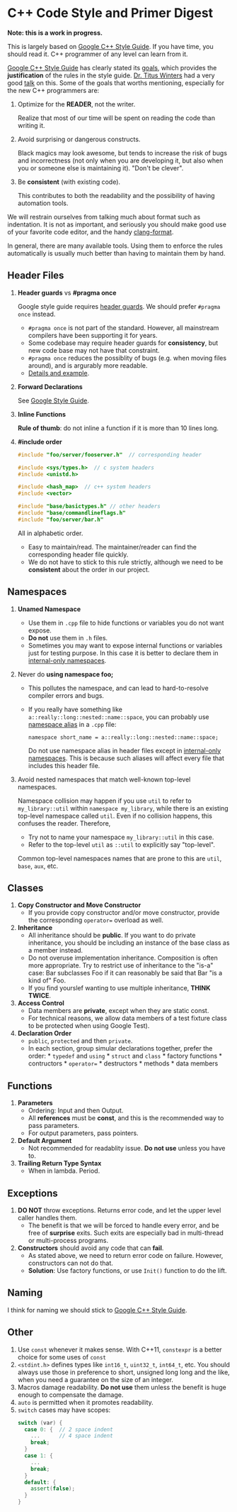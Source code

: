 # C++ Code Style and Primer Digest

**Note: this is a work in progress.**

This is largely based on
[Google C++ Style Guide](https://google.github.io/styleguide/cppguide.html).
If you have time, you should read it. C++ programmer of any level can
learn from it. 

[Google C++ Style Guide](https://google.github.io/styleguide/cppguide.html)
has clearly stated its
[goals](https://google.github.io/styleguide/cppguide.html#Goals),
which provides the **justification** of the rules in the style guide.
[Dr. Titus Winters](http://alumni.cs.ucr.edu/~titus/) had a very good
[talk](https://www.youtube.com/watch?v=NOCElcMcFik&t=2481s) on this.
Some of the goals that worths mentioning, especially for the new C++
programmers are:

1.  Optimize for the **READER**, not the writer.

    Realize that most of our time will be spent on reading the code
    than writing it. 
2.  Avoid surprising or dangerous constructs.

    Black magics may look awesome, but tends to increase the risk of
    bugs and incorrectness (not only when you are developing it, but
    also when you or someone else is maintaining it). "Don't be
    clever".
3.  Be **consistent** (with existing code).

    This contributes to both the readability and the possibility of
    having automation tools.
    
We will restrain ourselves from talking much about format such as
indentation. It is not as important, and seriously you should make
good use of your favorite code editor, and the handy
[clang-format](http://clang.llvm.org/docs/ClangFormat.html).

In general, there are many available tools. Using them to enforce the
rules automatically is usually much better than having to maintain
them by hand.
    
## Header Files

1.  **Header guards** vs **#pragma once**

    Google style guide requires
    [header guards](https://google.github.io/styleguide/cppguide.html#The__define_Guard).
    We should prefer `#pragma once` instead.
    *   `#pragma once` is not part of the standard. However, all
        mainstream compilers have been supporting it for years.
    *   Some codebase may require header guards for **consistency**,
        but new code base may not have that constraint.
    *   `#pragma once` reduces the possiblity of bugs (e.g. when
        moving files around), and is argurably more readable.
    *   [Details and example](cases/pragma_once.md).
2.  **Forward Declarations**

    See [Google Style Guide](https://google.github.io/styleguide/cppguide.html#Forward_Declarations).
3.  **Inline Functions**
    
    **Rule of thumb**: do not inline a function if it is more than 10
    lines long.
4.  **#include order**
    ```c++
    #include "foo/server/fooserver.h"  // corresponding header

    #include <sys/types.h>  // c system headers
    #include <unistd.h>

    #include <hash_map>  // c++ system headers
    #include <vector>

    #include "base/basictypes.h" // other headers
    #include "base/commandlineflags.h"
    #include "foo/server/bar.h"
    ```
    
    All in alphabetic order.
    
    *   Easy to maintain/read. The maintainer/reader can find the
        corresponding header file quickly.
    *   We do not have to stick to this rule strictly, although we
        need to be **consistent** about the order in our project.
    
## Namespaces

1.  **Unamed Namespace**
    *   Use them in `.cpp` file to hide functions or variables you do
        not want expose.
    *   **Do not** use them in `.h` files.
    *   Sometimes you may want to expose internal functions or
        variables just for testing purpose. In this case it is better
        to declare them in
        [internal-only namespaces](csaes/internal_only_namespaces.md).
2.  Never do **using namespace foo;**
    
    *   This pollutes the namespace, and can lead to hard-to-resolve
        compiler errors and bugs.
    *   If you really have something like
        `a::really::long::nested::name::space`, you can probably use
        [namespace alias](http://en.cppreference.com/w/cpp/language/namespace_alias)
        in a `.cpp` file:
        
        ```
        namespace short_name = a::really::long::nested::name::space;
        ```
        
        Do not use namespace alias in header files except in
        [internal-only namespaces](cases/internal_only_namespaces.md).
        This is because such aliases will affect every file that
        includes this header file.
3.  Avoid nested namespaces that match well-known top-level namespaces.
    
    Namespace collision may happen if you use `util` to refer to
    `my_library::util` within `namespace my_library`, while there is
    an existing top-level namespace called `util`. Even if no
    collision happens, this confuses the reader. Therefore,
    
    *   Try not to name your namespace `my_library::util` in this
        case.
    *   Refer to the top-level `util` as `::util` to explicitly say
        "top-level".
        
    Common top-level namespaces names that are prone to this are
    `util`, `base`, `aux`, etc.
    
## Classes

1.  **Copy Constructor and Move Constructor**
    *   If you provide copy constructor and/or move constructor,
        provide the corresponding `operator=` overload as well.
2.  **Inheritance**
    *   All inheritance should be **public**. If you want to do
        private inheritance, you should be including an instance of
        the base class as a member instead.
    *   Do not overuse implementation inheritance. Composition is
        often more appropriate. Try to restrict use of inheritance to
        the "is-a" case: Bar subclasses Foo if it can reasonably be
        said that Bar "is a kind of" Foo.
    *   If you find yourslef wanting to use multiple inheritance,
        **THINK TWICE**.
3.  **Access Control**
    *   Data members are **private**, except when they are static
        const.
    *   For technical reasons, we allow data members of a test fixture
        class to be protected when using Google Test).
4.  **Declaration Order**
    *   `public`, `protected` and then `private`.
    *   In each section, group simular declarations together, prefer
        the order:
            *   `typedef` and `using`
            *   `struct` and `class`
            *   factory functions
            *   contructors
            *   `operator=`
            *   destructors
            *   methods
            *   data members
            
## Functions

1.  **Parameters**
    *   Ordering: Input and then Output.
    *   All **references** must be **const**, and this is the recommended
        way to pass parameters.
    *   For output parameters, pass pointers.
2.  **Default Argument**
    *   Not recommended for readablity issue. **Do not use** unless
        you have to.
3.  **Trailing Return Type Syntax**
    *   When in lambda. Period.

## Exceptions

1.  **DO NOT** throw exceptions. Returns error code, and let the upper
    level caller handles them.
    *   The benefit is that we will be forced to handle every error,
        and be free of **surprise** exits. Such exits are especially
        bad in multi-thread or multi-process programs.
2.  **Constructors** should avoid any code that can **fail**.
    *   As stated above, we need to return error code on failure.
        However, constructors can not do that.
    *   **Solution**: Use factory functions, or use `Init()` function
        to do the lift.
        
## Naming

I think for naming we should stick
to
[Google C++ Style Guide](https://google.github.io/styleguide/cppguide.html#Naming).

## Other

1.  Use `const` whenever it makes sense. With C++11, `constexpr` is a
    better choice for some uses of `const`
2.  `<stdint.h>` defines types like `int16_t`, `uint32_t`, `int64_t`,
    etc. You should always use those in preference to short, unsigned
    long long and the like, when you need a guarantee on the size of
    an integer.
3.  Macros damage readability. **Do not use** them unless the benefit
    is huge enough to compensate the damage.
4.  `auto` is permitted when it promotes readability.
5.  `switch` cases may have scopes:
    ```c++
    switch (var) {
      case 0: {  // 2 space indent
        ...      // 4 space indent
        break;
      }
      case 1: {
        ...
        break;
      }
      default: {
        assert(false);
      }
    }
    ```
